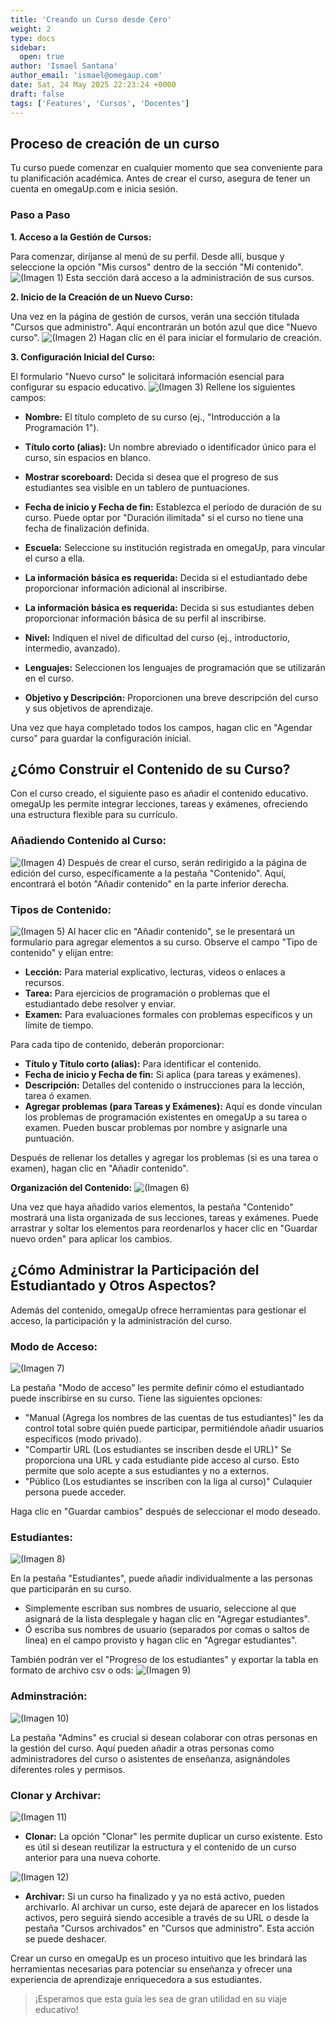 ```yaml
---
title: 'Creando un Curso desde Cero'
weight: 2
type: docs
sidebar:
  open: true
author: 'Ismael Santana'
author_email: 'ismael@omegaup.com'
date: Sat, 24 May 2025 22:23:24 +0000
draft: false
tags: ['Features', 'Cursos', 'Docentes']
---
```


## Proceso de creación de un curso 

Tu curso puede comenzar en cualquier momento que sea conveniente para tu planificación académica. Antes de crear el curso, asegura de tener un cuenta en omegaUp.com e inicia sesión.
### Paso a Paso

**1. Acceso a la Gestión de Cursos:**

Para comenzar, diríjanse al menú de su perfil. Desde allí, busque y seleccione la opción "Mis cursos" dentro de la sección "Mi contenido". ![(Imagen 1)](/images/curso-crea-desde-0-1.png) Esta sección dará acceso a la administración de sus cursos.

**2. Inicio de la Creación de un Nuevo Curso:**

Una vez en la página de gestión de cursos, verán una sección titulada "Cursos que administro". Aquí encontrarán un botón azul que dice "Nuevo curso". ![(Imagen 2)](/images/curso-crea-desde-0-2.png) Hagan clic en él para iniciar el formulario de creación.

**3. Configuración Inicial del Curso:**

El formulario "Nuevo curso" le solicitará información esencial para configurar su espacio educativo. ![(Imagen 3)](/images/curso-crea-desde-0-3.0.png) Rellene los siguientes campos:

* **Nombre:** El título completo de su curso (ej., "Introducción a la Programación 1").
* **Título corto (alias):** Un nombre abreviado o identificador único para el curso, sin espacios en blanco.
* **Mostrar scoreboard:** Decida si desea que el progreso de sus estudiantes sea visible en un tablero de puntuaciones.
* **Fecha de inicio y Fecha de fin:** Establezca el período de duración de su curso. Puede optar por "Duración ilimitada" si el curso no tiene una fecha de finalización definida.
* **Escuela:** Seleccione su institución registrada en omegaUp, para vincular el curso a ella.

* **La información básica es requerida:** Decida si el estudiantado debe proporcionar información adicional al inscribirse.
* **La información básica es requerida:** Decida si sus estudiantes deben proporcionar información básica de su perfil al inscribirse.
* **Nivel:** Indiquen el nivel de dificultad del curso (ej., introductorio, intermedio, avanzado).
* **Lenguajes:** Seleccionen los lenguajes de programación que se utilizarán en el curso.
* **Objetivo y Descripción:** Proporcionen una breve descripción del curso y sus objetivos de aprendizaje.

Una vez que haya completado todos los campos, hagan clic en "Agendar curso" para guardar la configuración inicial.

## ¿Cómo Construir el Contenido de su Curso?

Con el curso creado, el siguiente paso es añadir el contenido educativo. omegaUp les permite integrar lecciones, tareas y exámenes, ofreciendo una estructura flexible para su currículo.

### Añadiendo Contenido al Curso:
![(Imagen 4)](/images/curso-crea-desde-0-4.png)
Después de crear el curso, serán redirigido a la página de edición del curso, específicamente a la pestaña "Contenido". Aquí, encontrará el botón "Añadir contenido" en la parte inferior derecha.

### Tipos de Contenido:
![(Imagen 5)](/images/curso-crea-desde-0-5.0.png)
Al hacer clic en "Añadir contenido", se le presentará un formulario para agregar elementos a su curso. Observe el campo "Tipo de contenido" y elijan entre:

* **Lección:** Para material explicativo, lecturas, videos o enlaces a recursos.
* **Tarea:** Para ejercicios de programación o problemas que el estudiantado debe resolver y enviar.
* **Examen:** Para evaluaciones formales con problemas específicos y un límite de tiempo.

Para cada tipo de contenido, deberán proporcionar:

* **Título y Título corto (alias):** Para identificar el contenido.
* **Fecha de inicio y Fecha de fin:** Si aplica (para tareas y exámenes).
* **Descripción:** Detalles del contenido o instrucciones para la lección, tarea ó examen.
* **Agregar problemas (para Tareas y Exámenes):** Aquí es donde vinculan los problemas de programación existentes en omegaUp a su tarea o examen. Pueden buscar problemas por nombre y asignarle una puntuación.

Después de rellenar los detalles y agregar los problemas (si es una tarea o examen), hagan clic en "Añadir contenido".

**Organización del Contenido:**
![(Imagen 6)](/images/curso-crea-desde-0-10.png)

Una vez que haya añadido varios elementos, la pestaña "Contenido" mostrará una lista organizada de sus lecciones, tareas y exámenes. Puede arrastrar y soltar los elementos para reordenarlos y hacer clic en "Guardar nuevo orden" para aplicar los cambios.

## ¿Cómo Administrar la Participación del Estudiantado y Otros Aspectos?

Además del contenido, omegaUp ofrece herramientas para gestionar el acceso, la participación y la administración del curso.

### Modo de Acceso:
![(Imagen 7)](/images/curso-crea-desde-0-11.png)

La pestaña "Modo de acceso" les permite definir cómo el estudiantado puede inscribirse en su curso. Tiene las siguientes opciones:
- "Manual (Agrega los nombres de las cuentas de tus estudiantes)" les da control total sobre quién puede participar, permitiéndole añadir usuarios específicos (modo privado).
- "Compartir URL (Los estudiantes se inscriben desde el URL)" Se proporciona una URL y cada estudiante pide acceso al curso. Esto permite que solo acepte a sus estudiantes y no a externos.
- "Público (Los estudiantes se inscriben con la liga al curso)" Culaquier persona puede acceder.
 
Haga clic en "Guardar cambios" después de seleccionar el modo deseado.

### Estudiantes:
![(Imagen 8)](/images/curso-crea-desde-0-12.0.png)


En la pestaña "Estudiantes", puede añadir individualmente a las personas que participarán en su curso. 
- Simplemente escriban sus nombres de usuario, seleccione al que asignará de la lista desplegale y hagan clic en "Agregar estudiantes".
- Ó escriba sus nombres de usuario (separados por comas o saltos de línea) en el campo provisto y hagan clic en "Agregar estudiantes". 

También podrán ver el "Progreso de los estudiantes" y exportar la tabla en formato de archivo csv o ods:
![(Imagen 9)](/images/curso-crea-desde-0-12.3.png)

### Adminstración:
![(Imagen 10)](/images/curso-crea-desde-0-13.png)

La pestaña "Admins" es crucial si desean colaborar con otras personas en la gestión del curso. Aquí pueden añadir a otras personas como administradores del curso o asistentes de enseñanza, asignándoles diferentes roles y permisos.

### Clonar y Archivar:
![(Imagen 11)](/images/curso-crea-desde-0-14.png)

* **Clonar:** La opción "Clonar" les permite duplicar un curso existente. Esto es útil si desean reutilizar la estructura y el contenido de un curso anterior para una nueva cohorte.

![(Imagen 12)](/images/curso-crea-desde-0-15.png)
* **Archivar:** Si un curso ha finalizado y ya no está activo, pueden archivarlo. Al archivar un curso, este dejará de aparecer en los listados activos, pero seguirá siendo accesible a través de su URL o desde la pestaña "Cursos archivados" en "Cursos que administro". Esta acción se puede deshacer.

Crear un curso en omegaUp es un proceso intuitivo que les brindará las herramientas necesarias para potenciar su enseñanza y ofrecer una experiencia de aprendizaje enriquecedora a sus estudiantes. 

>¡Esperamos que esta guía les sea de gran utilidad en su viaje educativo!